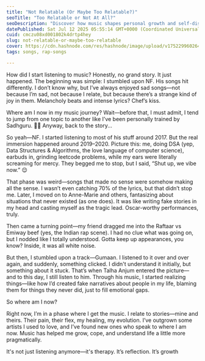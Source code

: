 ```yaml
---
title: "Not Relatable (Or Maybe Too Relatable?)"
seoTitle: "Too Relatable or Not At All?"
seoDescription: "Discover how music shapes personal growth and self-discovery, exploring diverse artists like NF, Anne-Marie, and Talha Anjum"
datePublished: Sat Jul 12 2025 05:55:14 GMT+0000 (Coordinated Universal Time)
cuid: cmczu08xd001802k4drtp4hey
slug: not-relatable-or-maybe-too-relatable
cover: https://cdn.hashnode.com/res/hashnode/image/upload/v1752299602647/973ab219-9c02-43cc-a322-7689f065d06a.png
tags: songs, rap-songs

---
```


How did I start listening to music? Honestly, no grand story. It just happened. The beginning was simple: I stumbled upon NF. His songs hit differently. I don’t know why, but I’ve always enjoyed sad songs—not because I’m sad, not because I relate, but because there’s a strange kind of joy in them. Melancholy beats and intense lyrics? Chef’s kiss.

Where am I now in my music journey? Wait—before that, I must admit, I tend to jump from one topic to another like I’ve been personally trained by Sadhguru. 🧘‍♂️ Anyway, back to the story...

So yeah—NF. I started listening to most of his stuff around 2017. But the real immersion happened around 2019–2020. Picture this: me, doing DSA (yep, Data Structures & Algorithms, the love language of computer science), earbuds in, grinding leetcode problems, while my ears were literally screaming for mercy. They begged me to stop, but I said, “Shut up, we vibe now.” 😌

That phase was weird—songs that made no sense were somehow making all the sense. I wasn’t even catching 70% of the lyrics, but that didn’t stop me. Later, I moved on to Anne-Marie and others, fantasizing about situations that never existed (as one does). It was like writing fake stories in my head and casting myself as the tragic lead. Oscar-worthy performances, truly.

Then came a turning point—my friend dragged me into the Raftaar vs Emiway beef (yes, the Indian rap scene). I had no clue what was going on, but I nodded like I totally understood. Gotta keep up appearances, you know? Inside, it was all white noise.

But then, I stumbled upon a track—Gumaan. I listened to it over and over again, and suddenly, something clicked. I didn't understand it initially, but something about it stuck. That’s when Talha Anjum entered the picture—and to this day, I still listen to him. Through his music, I started realizing things—like how I’d created fake narratives about people in my life, blaming them for things they never did, just to fill emotional gaps.

So where am I now?

Right now, I’m in a phase where I get the music. I relate to stories—mine and theirs. Their pain, their flex, my healing, my evolution. I’ve outgrown some artists I used to love, and I’ve found new ones who speak to where I am now. Music has helped me grow, cope, and understand life a little more pragmatically.

It's not just listening anymore—it's therapy. It’s reflection. It’s growth